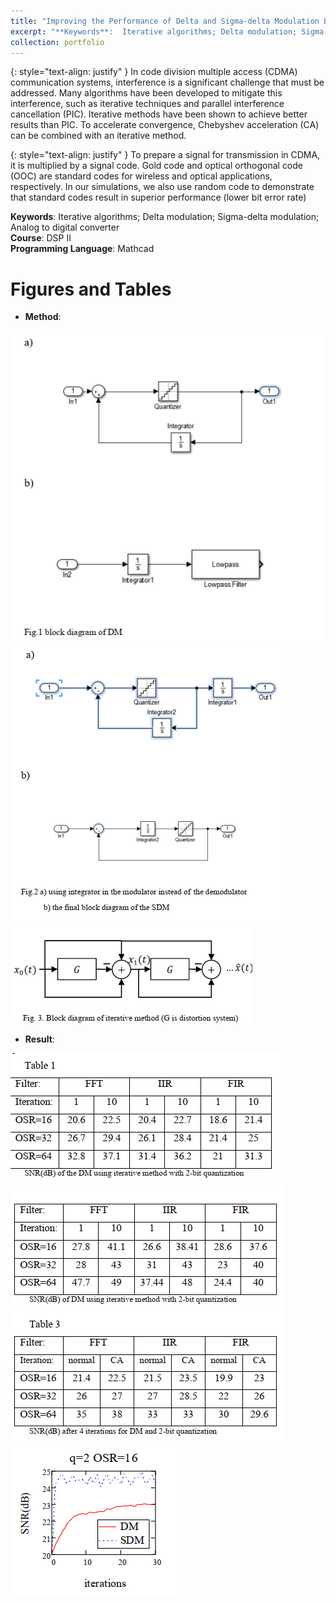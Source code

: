 ```yaml
---
title: "Improving the Performance of Delta and Sigma-delta Modulation Based on Iterative Algorithms"
excerpt: "**Keywords**:  Iterative algorithms; Delta modulation; Sigma-delta modulation; Analog to digital converter<br>**Course**: DSP II"
collection: portfolio
---
```

{: style="text-align: justify" }
In code division multiple access (CDMA) communication systems, interference is a significant challenge that must be addressed. Many algorithms have been developed to mitigate this interference, such as iterative techniques and parallel interference cancellation (PIC). Iterative methods have been shown to achieve better results than PIC. To accelerate convergence, Chebyshev acceleration (CA) can be combined with an iterative method.

{: style="text-align: justify" }
To prepare a signal for transmission in CDMA, it is multiplied by a signal code. Gold code and optical orthogonal code (OOC) are standard codes for wireless and optical applications, respectively. In our simulations, we also use random code to demonstrate that standard codes result in superior performance (lower bit error rate)


**Keywords**:  Iterative algorithms; Delta modulation; Sigma-delta modulation; Analog to digital converter<br>**Course**: DSP II<br>**Programming Language**: Mathcad

Figures and Tables
====
* **Method**:


<img src='/projects images/Delta Modulation/1.PNG'><br>
<img src='/projects images/Delta Modulation/2.PNG'><br>
<img src='/projects images/Delta Modulation/3.PNG'><br>

* **Result**:

  
<img src='/projects images/Delta Modulation/4.PNG'><br>
<img src='/projects images/Delta Modulation/5.PNG'><br>
<img src='/projects images/Delta Modulation/6.PNG'><br>
<img src='/projects images/Delta Modulation/7.PNG'><br>







